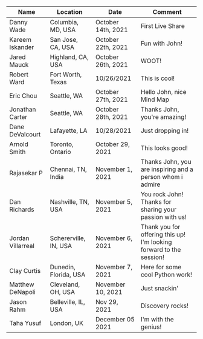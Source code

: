 | Name | Location | Date | Comment |
| ---- | -------- | ---- | ------- |
| Danny Wade | Columbia, MD, USA | October 14th, 2021 | First Live Share |
| Kareem Iskander | San Jose, CA, USA | October 22th, 2021 | Fun with John! |
| Jared Mauck | Highland, CA, USA | October 26th, 2021 | WOOT! |
| Robert Ward | Fort Worth, Texas | 10/26/2021 | This is cool! |
| Eric Chou | Seattle, WA | October 27th, 2021 | Hello John, nice Mind Map |
| Jonathan Carter | Seattle, WA | October 28th, 2021 | Thanks John, you're amazing! |
| Dane DeValcourt | Lafayette, LA | 10/28/2021 | Just dropping in! |
| Arnold Smith | Toronto, Ontario | October 29, 2021 | This looks good! |
| Rajasekar P | Chennai, TN, India | November 1, 2021 | Thanks John, you are inspiring and a person whom i admire |
| Dan Richards | Nashville, TN, USA | November 5, 2021 | You rock John! Thanks for sharing your passion with us! |
| Jordan Villarreal | Schererville, IN, USA | November 6, 2021 | Thank you for offering this up!  I'm looking forward to the session! |
| Clay Curtis | Dunedin, Florida, USA | November 7, 2021 | Here for some cool Python work! |
| Matthew DeNapoli | Cleveland, OH, USA | November 10, 2021 | Just snackin' |
| Jason Rahm | Belleville, IL, USA | Nov 29, 2021 | Discovery rocks! |
| Taha Yusuf | London, UK | December 05 2021 | I'm with the genius! |
